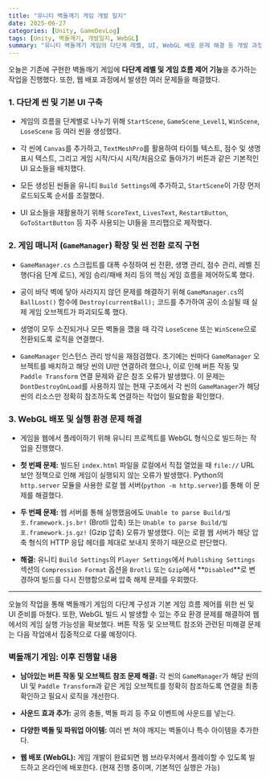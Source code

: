 ```yaml
---
title: "유니티 벽돌깨기 게임 개발 일지"
date: 2025-06-27
categories: [Unity, GameDevLog]
tags: [Unity, 벽돌깨기, 개발일지, WebGL]
summary: "유니티 벽돌깨기 게임의 다단계 레벨, UI, WebGL 배포 문제 해결 등 개발 과정 기록"
---
```

오늘은 기존에 구현한 벽돌깨기 게임에 **다단계 레벨 및 게임 흐름 제어 기능**을 추가하는 작업을 진행했다. 또한, 웹 배포 과정에서 발생한 여러 문제들을 해결했다.

### 1. 다단계 씬 및 기본 UI 구축

- 게임의 흐름을 단계별로 나누기 위해 `StartScene`, `GameScene_Level1`, `WinScene`, `LoseScene` 등 여러 씬을 생성했다.
    
- 각 씬에 `Canvas`를 추가하고, `TextMeshPro`를 활용하여 타이틀 텍스트, 점수 및 생명 표시 텍스트, 그리고 게임 시작/다시 시작/처음으로 돌아가기 버튼과 같은 기본적인 UI 요소들을 배치했다.
    
- 모든 생성된 씬들을 유니티 `Build Settings`에 추가하고, `StartScene`이 가장 먼저 로드되도록 순서를 조절했다.
    
- UI 요소들을 재활용하기 위해 `ScoreText`, `LivesText`, `RestartButton`, `GoToStartButton` 등 자주 사용되는 UI들을 프리팹으로 제작했다.
    

### 2. 게임 매니저 (`GameManager`) 확장 및 씬 전환 로직 구현

- `GameManager.cs` 스크립트를 대폭 수정하여 씬 전환, 생명 관리, 점수 관리, 레벨 진행(다음 단계 로드), 게임 승리/패배 처리 등의 핵심 게임 흐름을 제어하도록 했다.
    
- 공이 바닥 벽에 닿아 사라지지 않던 문제를 해결하기 위해 `GameManager.cs`의 `BallLost()` 함수에 `Destroy(currentBall);` 코드를 추가하여 공이 소실될 때 실제 게임 오브젝트가 파괴되도록 했다.
    
- 생명이 모두 소진되거나 모든 벽돌을 깼을 때 각각 `LoseScene` 또는 `WinScene`으로 전환되도록 로직을 연결했다.
    
- `GameManager` 인스턴스 관리 방식을 재점검했다. 초기에는 씬마다 `GameManager` 오브젝트를 배치하고 해당 씬의 UI만 연결하려 했으나, 이로 인해 버튼 작동 및 `Paddle Transform` 연결 문제와 같은 참조 오류가 발생했다. 이 문제는 `DontDestroyOnLoad`를 사용하지 않는 현재 구조에서 각 씬의 `GameManager`가 해당 씬의 리소스만 정확히 참조하도록 연결하는 작업이 필요함을 확인했다.
    

### 3. WebGL 배포 및 실행 환경 문제 해결

- 게임을 웹에서 플레이하기 위해 유니티 프로젝트를 WebGL 형식으로 빌드하는 작업을 진행했다.
    
- **첫 번째 문제:** 빌드된 `index.html` 파일을 로컬에서 직접 열었을 때 `file://` URL 보안 정책으로 인해 게임이 실행되지 않는 오류가 발생했다. Python의 `http.server` 모듈을 사용한 로컬 웹 서버(`python -m http.server`)를 통해 이 문제를 해결했다.
    
- **두 번째 문제:** 웹 서버를 통해 실행했음에도 `Unable to parse Build/빌포.framework.js.br!` (Brotli 압축) 또는 `Unable to parse Build/빌포.framework.js.gz!` (Gzip 압축) 오류가 발생했다. 이는 로컬 웹 서버가 해당 압축 형식의 HTTP 응답 헤더를 제대로 보내지 못하기 때문으로 판단했다.
    
- **해결:** 유니티 `Build Settings`의 `Player Settings`에서 `Publishing Settings` 섹션의 `Compression Format` 옵션을 `Brotli` 또는 `Gzip`에서 **`Disabled`**로 변경하여 빌드를 다시 진행함으로써 압축 해제 문제를 우회했다.
    

---

오늘의 작업을 통해 벽돌깨기 게임의 다단계 구성과 기본 게임 흐름 제어를 위한 씬 및 UI 준비를 마쳤다. 또한, WebGL 빌드 시 발생할 수 있는 주요 환경 문제를 해결하여 웹에서의 게임 실행 가능성을 확보했다. 버튼 작동 및 오브젝트 참조와 관련된 미해결 문제는 다음 작업에서 집중적으로 다룰 예정이다.

### 벽돌깨기 게임: 이후 진행할 내용

- **남아있는 버튼 작동 및 오브젝트 참조 문제 해결:** 각 씬의 `GameManager`가 해당 씬의 UI 및 `Paddle Transform`과 같은 게임 오브젝트를 정확히 참조하도록 연결을 최종 확인하고 필요시 로직을 개선한다.
    
- **사운드 효과 추가:** 공의 충돌, 벽돌 파괴 등 주요 이벤트에 사운드를 넣는다.
    
- **다양한 벽돌 및 파워업 아이템:** 여러 번 쳐야 깨지는 벽돌이나 특수 아이템을 추가한다.
    
- **웹 배포 (WebGL):** 게임 개발이 완료되면 웹 브라우저에서 플레이할 수 있도록 빌드하고 온라인에 배포한다. (현재 진행 중이며, 기본적인 실행은 가능)